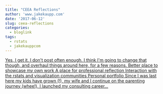 ```yaml
---
title: "CEEA Reflections"
author: 'www.jakekaupp.com'
date: '2017-06-12'
slug: ceea-reflections
categories:
  - bloglink
tags:
  - rstats
  - jakekauppcom
---
```


[Yes, I get it. I don't post often enough. I think I'm going to change that though, and overhaul things around here, for a few reasons. Better place to showcase my own work A place for professional reflection Interaction with the rstats and visualization communities Personal portfolio Since I was last here my kids have grown (!), my wife and I continue on the parenting journey (whee!), I launched my consulting career...<click to read more>](http://www.jakekaupp.com/post/content/post/2017-06-12-ceea2017/)

